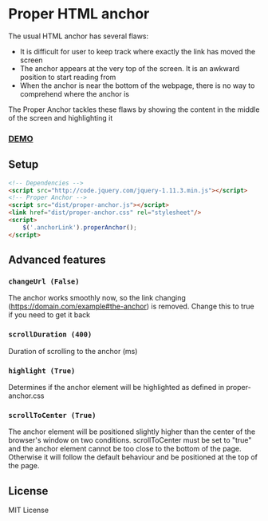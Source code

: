 # Proper HTML anchor
The usual HTML anchor has several flaws:
* It is difficult for user to keep track where exactly the link has moved the screen
* The anchor appears at the very top of the screen. It is an awkward position to start reading from
* When the anchor is near the bottom of the webpage, there is no way to comprehend where the anchor is

The Proper Anchor tackles these flaws by showing the content in the middle of the screen and highlighting it

### [DEMO](http://minderov.com/proper-anchor)

## Setup
```html
<!-- Dependencies -->
<script src="http://code.jquery.com/jquery-1.11.3.min.js"></script>
<!-- Proper Anchor -->
<script src="dist/proper-anchor.js"></script>
<link href="dist/proper-anchor.css" rel="stylesheet"/>
<script>
	$('.anchorLink').properAnchor();
</script>
```

## Advanced features
### `changeUrl (False)`
The anchor works smoothly now, so the link changing (https://domain.com/example#the-anchor) is removed. Change this to true if you need to get it back

### `scrollDuration (400)`
Duration of scrolling to the anchor (ms)

### `highlight (True)`
Determines if the anchor element will be highlighted as defined in proper-anchor.css

### `scrollToCenter (True)`
The anchor element will be positioned slightly higher than the center of the browser's window on two conditions. scrollToCenter must be set to "true" and the anchor element cannot be too close to the bottom of the page. Otherwise it will follow the default behaviour and be positioned at the top of the page.

## License
MIT License
